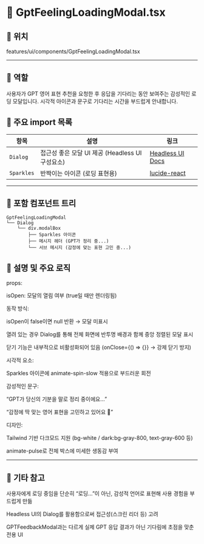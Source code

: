 # 📄 GptFeelingLoadingModal.tsx
## 📁 위치
features/ui/components/GptFeelingLoadingModal.tsx

---

## 🧭 역할
사용자가 GPT 영어 표현 추천을 요청한 후 응답을 기다리는 동안 보여주는 감성적인 로딩 모달입니다. 시각적 아이콘과 문구로 기다리는 시간을 부드럽게 안내합니다.

## 🔗 주요 import 목록
| 항목         | 설명                                 | 링크                                                      |
| ---------- | ---------------------------------- | ------------------------------------------------------- |
| `Dialog`   | 접근성 좋은 모달 UI 제공 (Headless UI 구성요소) | [Headless UI Docs](https://headlessui.com/react/dialog) |
| `Sparkles` | 반짝이는 아이콘 (로딩 표현용)                  | [lucide-react](https://lucide.dev/icons/sparkles)       |


---

## 🧩 포함 컴포넌트 트리
```text
GptFeelingLoadingModal
└── Dialog
    └── div.modalBox
        ├── Sparkles 아이콘
        ├── 메시지 헤더 (GPT가 정리 중...)
        └── 서브 메시지 (감정에 맞는 표현 고민 중...)
```
        
## 📝 설명 및 주요 로직
props:

isOpen: 모달의 열림 여부 (true일 때만 렌더링됨)

동작 방식:

isOpen이 false이면 null 반환 → 모달 미표시

열려 있는 경우 Dialog를 통해 전체 화면에 반투명 배경과 함께 중앙 정렬된 모달 표시

닫기 기능은 내부적으로 비활성화되어 있음 (onClose={() => {}} → 강제 닫기 방지)

시각적 요소:

Sparkles 아이콘에 animate-spin-slow 적용으로 부드러운 회전

감성적인 문구:

“GPT가 당신의 기분을 말로 정리 중이에요...”

“감정에 딱 맞는 영어 표현을 고민하고 있어요 💭”

디자인:

Tailwind 기반 다크모드 지원 (bg-white / dark:bg-gray-800, text-gray-600 등)

animate-pulse로 전체 박스에 미세한 생동감 부여

---

## 📌 기타 참고
사용자에게 로딩 중임을 단순히 “로딩...”이 아닌, 감성적 언어로 표현해 사용 경험을 부드럽게 만듦

Headless UI의 Dialog를 활용함으로써 접근성(스크린 리더 등) 고려

GPTFeedbackModal과는 다르게 실제 GPT 응답 결과가 아닌 기다림에 초점을 맞춘 전용 UI